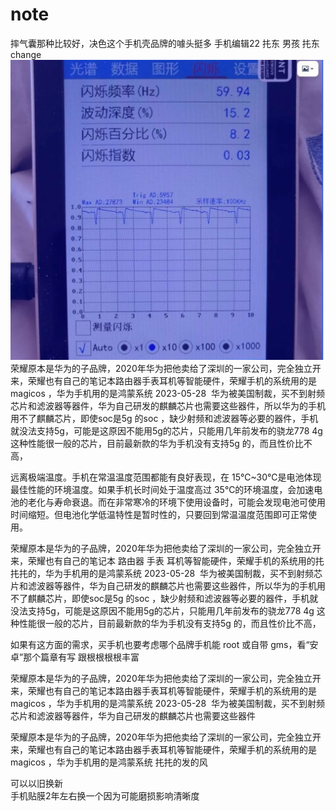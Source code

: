 # note
摔气囊那种比较好，决色这个手机壳品牌的噱头挺多
手机编辑22
扥东
男孩
扥东 change
![](手机1686345398684.jpeg )
荣耀原本是华为的子品牌，2020年华为把他卖给了深圳的一家公司，完全独立开来，荣耀也有自己的笔记本路由器手表耳机等智能硬件，荣耀手机的系统用的是 magicos ，华为手机用的是鸿蒙系统
2023-05-28  华为被美国制裁，买不到射频芯片和滤波器等器件，华为自己研发的麒麟芯片也需要这些器件，所以华为的手机用不了麒麟芯片，即使soc是5g 的soc ，缺少射频和滤波器等必要的器件，手机就没法支持5g，可能是这原因不能用5g的芯片，只能用几年前发布的骁龙778 4g 这种性能很一般的芯片，目前最新款的华为手机没有支持5g 的，而且性价比不高，

远离极端温度。手机在常温温度范围都能有良好表现，在 15℃~30℃是电池体现最佳性能的环境温度。如果手机长时间处于温度高过 35℃的环境温度，会加速电池的老化与寿命衰退。而在非常寒冷的环境下使用设备时，可能会发现电池可使用时间缩短。但电池化学低温特性是暂时性的，只要回到常温温度范围即可正常使用。

荣耀原本是华为的子品牌，2020年华为把他卖给了深圳的一家公司，完全独立开来，荣耀也有自己的笔记本 路由器 手表 耳机等智能硬件，荣耀手机的系统用的扥扥扥的，华为手机用的是鸿蒙系统
2023-05-28  华为被美国制裁，买不到射频芯片和滤波器等器件，华为自己研发的麒麟芯片也需要这些器件，所以华为的手机用不了麒麟芯片，即使soc是5g 的soc ，缺少射频和滤波器等必要的器件，手机就没法支持5g，可能是这原因不能用5g的芯片，只能用几年前发布的骁龙778 4g 这种性能很一般的芯片，目前最新款的华为手机没有支持5g 的，而且性价比不高，

如果有这方面的需求，买手机也要考虑哪个品牌手机能 root 或自带 gms，看“安卓”那个篇章有写
跟根根根根丰富 

荣耀原本是华为的子品牌，2020年华为把他卖给了深圳的一家公司，完全独立开来，荣耀也有自己的笔记本路由器手表耳机等智能硬件，荣耀手机的系统用的是 magicos ，华为手机用的是鸿蒙系统
2023-05-28  华为被美国制裁，买不到射频芯片和滤波器等器件，华为自己研发的麒麟芯片也需要这些器件

荣耀原本是华为的子品牌，2020年华为把他卖给了深圳的一家公司，完全独立开来，荣耀也有自己的笔记本路由器手表耳机等智能硬件，荣耀手机的系统用的是 magicos ，华为手机用的是鸿蒙系统
扥扥的发的风

可以以旧换新  
手机贴膜2年左右换一个因为可能磨损影响清晰度
